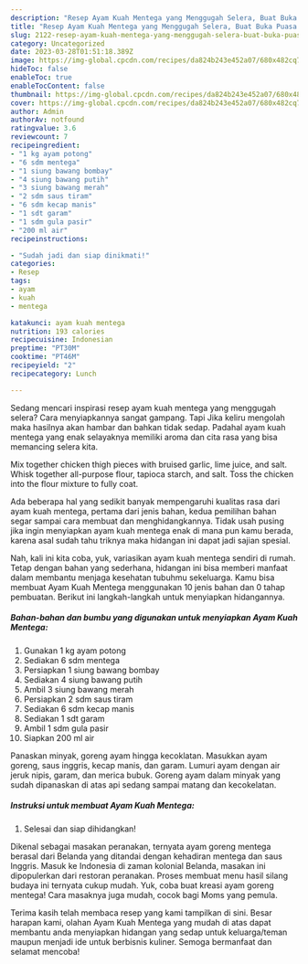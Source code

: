 ```yaml
---
description: "Resep Ayam Kuah Mentega yang Menggugah Selera, Buat Buka Puasa Enak Banget"
title: "Resep Ayam Kuah Mentega yang Menggugah Selera, Buat Buka Puasa Enak Banget"
slug: 2122-resep-ayam-kuah-mentega-yang-menggugah-selera-buat-buka-puasa-enak-banget
category: Uncategorized
date: 2023-03-28T01:51:18.389Z
image: https://img-global.cpcdn.com/recipes/da824b243e452a07/680x482cq70/ayam-kuah-mentega-foto-resep-utama.jpg
hideToc: false
enableToc: true
enableTocContent: false
thumbnail: https://img-global.cpcdn.com/recipes/da824b243e452a07/680x482cq70/ayam-kuah-mentega-foto-resep-utama.jpg
cover: https://img-global.cpcdn.com/recipes/da824b243e452a07/680x482cq70/ayam-kuah-mentega-foto-resep-utama.jpg
author: Admin
authorAv: notfound
ratingvalue: 3.6
reviewcount: 7
recipeingredient:
- "1 kg ayam potong"
- "6 sdm mentega"
- "1 siung bawang bombay"
- "4 siung bawang putih"
- "3 siung bawang merah"
- "2 sdm saus tiram"
- "6 sdm kecap manis"
- "1 sdt garam"
- "1 sdm gula pasir"
- "200 ml air"
recipeinstructions:

- "Sudah jadi dan siap dinikmati!"
categories:
- Resep
tags:
- ayam
- kuah
- mentega

katakunci: ayam kuah mentega 
nutrition: 193 calories
recipecuisine: Indonesian
preptime: "PT30M"
cooktime: "PT46M"
recipeyield: "2"
recipecategory: Lunch

---
```



Sedang mencari inspirasi resep ayam kuah mentega yang menggugah selera? Cara menyiapkannya sangat gampang. Tapi Jika keliru mengolah maka hasilnya akan hambar dan bahkan tidak sedap. Padahal ayam kuah mentega yang enak selayaknya memiliki aroma dan cita rasa yang bisa memancing selera kita.


Mix together chicken thigh pieces with bruised garlic, lime juice, and salt. Whisk together all-purpose flour, tapioca starch, and salt. Toss the chicken into the flour mixture to fully coat.

Ada beberapa hal yang sedikit banyak mempengaruhi kualitas rasa dari ayam kuah mentega, pertama dari jenis bahan, kedua pemilihan bahan segar sampai cara membuat dan menghidangkannya. Tidak usah pusing jika ingin menyiapkan ayam kuah mentega enak di mana pun kamu berada, karena asal sudah tahu triknya maka hidangan ini dapat jadi sajian spesial.


Nah, kali ini kita coba, yuk, variasikan ayam kuah mentega sendiri di rumah. Tetap dengan bahan yang sederhana, hidangan ini bisa memberi manfaat dalam membantu menjaga kesehatan tubuhmu sekeluarga. Kamu bisa membuat Ayam Kuah Mentega menggunakan 10 jenis bahan dan 0 tahap pembuatan. Berikut ini langkah-langkah untuk menyiapkan hidangannya.

<!--inarticleads1-->

##### Bahan-bahan dan bumbu yang digunakan untuk menyiapkan Ayam Kuah Mentega:

1. Gunakan 1 kg ayam potong
1. Sediakan 6 sdm mentega
1. Persiapkan 1 siung bawang bombay
1. Sediakan 4 siung bawang putih
1. Ambil 3 siung bawang merah
1. Persiapkan 2 sdm saus tiram
1. Sediakan 6 sdm kecap manis
1. Sediakan 1 sdt garam
1. Ambil 1 sdm gula pasir
1. Siapkan 200 ml air


Panaskan minyak, goreng ayam hingga kecoklatan. Masukkan ayam goreng, saus inggris, kecap manis, dan garam. Lumuri ayam dengan air jeruk nipis, garam, dan merica bubuk. Goreng ayam dalam minyak yang sudah dipanaskan di atas api sedang sampai matang dan kecokelatan. 

<!--inarticleads2-->

##### Instruksi untuk membuat Ayam Kuah Mentega:


1. Selesai dan siap dihidangkan!

Dikenal sebagai masakan peranakan, ternyata ayam goreng mentega berasal dari Belanda yang ditandai dengan kehadiran mentega dan saus Inggris. Masuk ke Indonesia di zaman kolonial Belanda, masakan ini dipopulerkan dari restoran peranakan. Proses membuat menu hasil silang budaya ini ternyata cukup mudah. Yuk, coba buat kreasi ayam goreng mentega! Cara masaknya juga mudah, cocok bagi Moms yang pemula. 

Terima kasih telah membaca resep yang kami tampilkan di sini. Besar harapan kami, olahan Ayam Kuah Mentega yang mudah di atas dapat membantu anda menyiapkan hidangan yang sedap untuk keluarga/teman maupun menjadi ide untuk berbisnis kuliner. Semoga bermanfaat dan selamat mencoba!
